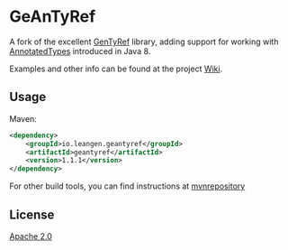 # GeAnTyRef

A fork of the excellent [GenTyRef](https://code.google.com/archive/p/gentyref/) library, adding support for working with [AnnotatedTypes](https://jaxenter.com/jsr-308-explained-java-type-annotations-107706.html) introduced in Java 8.

Examples and other info can be found at the project [Wiki](https://github.com/leangen/geantyref/wiki).

## Usage

Maven:

```xml
<dependency>
    <groupId>io.leangen.geantyref</groupId>
    <artifactId>geantyref</artifactId>
    <version>1.1.1</version>
</dependency>
```

For other build tools, you can find instructions at [mvnrepository](http://mvnrepository.com/artifact/io.leangen.geantyref/geantyref/1.0.0)

## License
[Apache 2.0](http://www.apache.org/licenses/LICENSE-2.0)
